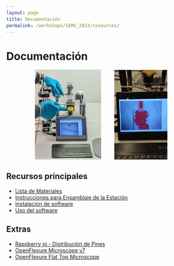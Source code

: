 ```yaml
---
layout: page
title: Documentación
permalink: /workshops/SEMS_2023/resources/
---
```


# Documentación
<p align="center">
  <img alt="Light" src="/images/others/stage.png" width="35%">
&nbsp; &nbsp; &nbsp; &nbsp;
  <img alt="Dark" src="/images/others/stage_droplets.gif" width="28%">
</p>

## Recursos principales

- [Lista de Materiales](https://librehub.github.io/3_Levels_Stage/3-level-station_BOM.html)
- [Instrucciones para Ensamblaje de la Estación](https://librehub.github.io/3_Levels_Stage/3-level-station.html)
- [Instalación de software](https://librehub.github.io/3_Levels_Stage/software-installation.html)
- [Uso del software](https://librehub.github.io/3_Levels_Stage/usage.html)

## Extras

- [Raspberry pi - Distribución de Pines](https://pinout.xyz/)
- [OpenFlexure Microscope v7](https://build.openflexure.org/openflexure-microscope/v7.0.0-alpha2/)
- [OpenFlexure Flat Top Microscope](https://rwb27.gitlab.io/openflexure-flat-top-microscope/)

